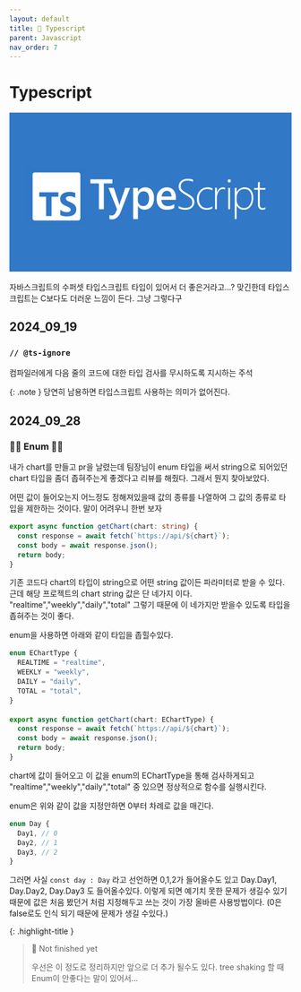 ```yaml
---
layout: default
title: 📘 Typescript
parent: Javascript
nav_order: 7
---
```


# Typescript

![typescript](image-1.png)

자바스크립트의 수퍼셋 타입스크립트 타입이 있어서 더 좋은거라고...? 맞긴한데 타입스크립트는 C보다도 더러운 느낌이 든다. 그냥 그렇다구

## 2024_09_19

### `// @ts-ignore`

컴파일러에게 다음 줄의 코드에 대한 타입 검사를 무시하도록 지시하는 주석

{: .note }
당연히 남용하면 타입스크립트 사용하는 의미가 없어진다.

## 2024_09_28

### 🚧🚧 Enum 🚧🚧

내가 chart를 만들고 pr을 날렸는데 팀장님이 enum 타입을 써서 string으로 되어있던 chart 타입을 좀더 좁혀주는게 좋겠다고 리뷰를 해줬다. 그래서 뭔지 찾아보았다.

어떤 값이 들어오는지 어느정도 정해져있을때 값의 종류를 나열하여 그 값의 종류로 타입을 제한하는 것이다. 말이 어려우니 한번 보자

```ts
export async function getChart(chart: string) {
  const response = await fetch(`https://api/${chart}`);
  const body = await response.json();
  return body;
}
```

기존 코드다 chart의 타입이 string으로 어떤 string 값이든 파라미터로 받을 수 있다. 근데 해당 프로젝트의 chart string 값은 단 네가지 이다. "realtime","weekly","daily","total" 그렇기 때문에 이 네가지만 받을수 있도록 타입을 좁혀주는 것이 좋다.

enum을 사용하면 아래와 같이 타입을 좁힐수있다.

```ts
enum EChartType {
  REALTIME = "realtime",
  WEEKLY = "weekly",
  DAILY = "daily",
  TOTAL = "total",
}

export async function getChart(chart: EChartType) {
  const response = await fetch(`https://api/${chart}`);
  const body = await response.json();
  return body;
}
```

chart에 값이 들어오고 이 값을 enum의 EChartType을 통해 검사하게되고 "realtime","weekly","daily","total" 중 있으면 정상적으로 함수를 실행시킨다.

enum은 위와 같이 값을 지정안하면 0부터 차례로 값을 매긴다.

```ts
enum Day {
  Day1, // 0
  Day2, // 1
  Day3, // 2
}
```

그러면 사실 `const day : Day` 라고 선언하면 0,1,2가 들어올수도 있고 Day.Day1, Day.Day2, Day.Day3 도 들어올수있다. 이렇게 되면 예기치 못한 문제가 생길수 있기 때문에 값은 처음 봤던거 처럼 지정해두고 쓰는 것이 가장 올바른 사용방법이다. (0은 false로도 인식 되기 때문에 문제가 생길 수있다.)

{: .highlight-title }

> 🚧 Not finished yet
>
> 우선은 이 정도로 정리하지만 앞으로 더 추가 될수도 있다. tree shaking 할 때 Enum이 안좋다는 말이 있어서...
